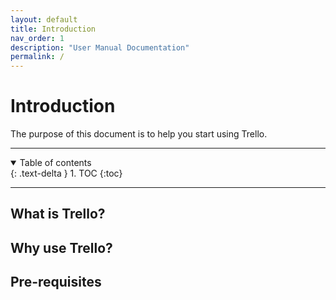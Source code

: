 ```yaml
---
layout: default
title: Introduction
nav_order: 1
description: "User Manual Documentation"
permalink: /
---
```


# Introduction

The purpose of this document is to help you start using Trello.

---


<details open markdown="block">
  <summary>
    Table of contents
  </summary>
  {: .text-delta }
1. TOC
{:toc}
</details>

---

## What is Trello?

## Why use Trello?

## Pre-requisites


